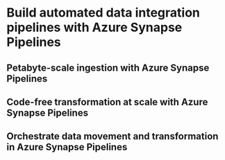 # Build automated data integration pipelines with Azure Synapse Pipelines

## Petabyte-scale ingestion with Azure Synapse Pipelines

## Code-free transformation at scale with Azure Synapse Pipelines

## Orchestrate data movement and transformation in Azure Synapse Pipelines
